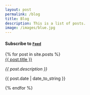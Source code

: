 ```yaml
---
layout: post
permalink: /blog
title: Blog
description: This is a list of posts.
image: /images/blue.jpg
---
```

<h4>Subscribe to <a href="{{ site.baseurl }}/feed" target="_blank"><code>Feed</code></a></h4>
{% for post in site.posts %}
  <div class="blog-item">
    <a class="post-link" href="{{ post.url | prepend: site.baseurl | prepend: site.url }}">{{ post.title }}</a>
    <p class="meta"><i>{{ post.description }}</i></p>
    <p class="meta">{{ post.date | date_to_string }}</p>
  </div>
{% endfor %}